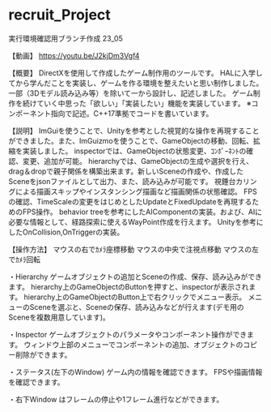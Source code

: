 # recruit_Project

実行環境確認用ブランチ作成
23_05


【動画】
https://youtu.be/J2kjDm3Vgf4

【概要】
DirectXを使用して作成したゲーム制作用のツールです。
HALに入学してから学んだことを実装し、ゲームを作る環境を整えたいと思い制作しました。一部（3Dモデル読み込み等）を除いて一から設計し、記述しました。
ゲーム制作を続けていく中思った「欲しい」「実装したい」機能を実装しています。
※コンポーネント指向で記述。C++17準拠でコードを書いています。

【説明】
ImGuiを使うことで、Unityを参考とした視覚的な操作を再現することができました。また、ImGuizmoを使うことで、GameObjectの移動、回転、拡縮を実装しました。
inspectorでは、GameObjectの状態変更、ｺﾝﾎﾟｰﾈﾝﾄの確認、変更、追加が可能。
hierarchyでは、GameObjectの生成や選択を行え、drag＆dropで親子関係を構築出来ます。新しいSceneの作成や、作成したSceneをjsonファイルとして出力、また、読み込みが可能です。
視錘台カリングによる描画スキップやインスタンシング描画など描画関係の状態確認。
FPSの確認、TimeScaleの変更をはじめとしたUpdateとFixedUpdateを再現するためのFPS操作。
behavior treeを参考にしたAIComponentの実装。および、AIに必要な情報として、経路探索に使えるWayPoint作成を行えます。
Unityを参考にしたOnCollision,OnTriggerの実装。

【操作方法】
マウスの右でｶﾒﾗ座標移動
マウスの中央で注視点移動
マウスの左でｶﾒﾗ回転

・Hierarchy
	ゲームオブジェクトの追加とSceneの作成、保存、読み込みができます。
	hierarchy上のGameObjectのButtonを押すと、inspectorが表示されます。
	hierarchy上のGameObjectのButton上で右クリックでメニュー表示。
	メニューのSceneを選ぶと、Sceneの保存、読み込みなどが行えます(デモ用のSceneを複数用意しています)。

・Inspector
	ゲームオブジェクトのパラメータやコンポーネント操作ができます。
	ウィンドウ上部のメニューでコンポーネントの追加、オブジェクトのコピー削除ができます。

・ステータス(左下のWindow)
	ゲーム内の情報を確認できます。
	FPSや描画情報を確認できます。
	
・右下Window
	はフレームの停止や1フレーム進行などができます。

